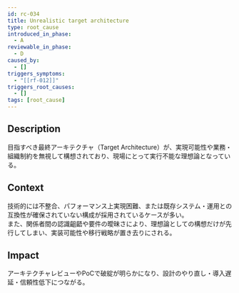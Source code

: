 ```yaml
---
id: rc-034
title: Unrealistic target architecture
type: root_cause
introduced_in_phase:
  - A
reviewable_in_phase:
  - D
caused_by:
  - []
triggers_symptoms:
  - "[[rf-012]]"
triggers_root_causes:
  - []
tags: [root_cause]
---
```


## Description
目指すべき最終アーキテクチャ（Target Architecture）が、実現可能性や業務・組織制約を無視して構想されており、現場にとって実行不能な理想論となっている。

## Context
技術的には不整合、パフォーマンス上実現困難、または既存システム・運用との互換性が確保されていない構成が採用されているケースが多い。  
また、関係者間の認識齟齬や要件の曖昧さにより、理想論としての構想だけが先行してしまい、実装可能性や移行戦略が置き去りにされる。

## Impact
アーキテクチャレビューやPoCで破綻が明らかになり、設計のやり直し・導入遅延・信頼性低下につながる。